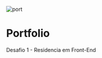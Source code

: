 ![port](https://user-images.githubusercontent.com/74662037/204157731-e1e2d460-f8ba-40dc-acce-5cd858b682b5.png)
# Portfolio
Desafio 1 - Residencia em Front-End
